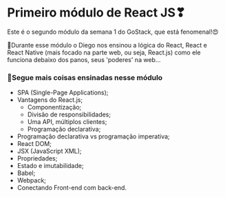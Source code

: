 <h1>Primeiro módulo de React JS❣</h1>

<p>Este é o segundo módulo da semana 1 do GoStack, que está fenomenal!😍</p>

<p>💖Durante esse módulo o Diego nos ensinou a lógica do React, React e React Native (mais focado na parte web, ou seja, React.js) como ele funciona debaixo dos panos, seus 'poderes' na web...</p>

<h3>🤖Segue mais coisas ensinadas nesse módulo</h3>

- SPA (Single-Page Applications);
- Vantagens do React.js;
    - Componentização;
    - Divisão de responsibilidades;
    - Uma API, múltiplos clientes;
    - Programação declarativa;
- Programação declarativa vs programação imperativa;
- React DOM;
- JSX (JavaScript XML);
- Propriedades;
- Estado e imutabilidade;
- Babel;
- Webpack;
- Conectando Front-end com back-end.
